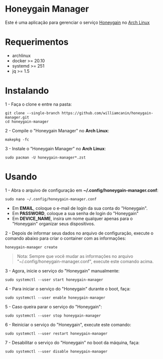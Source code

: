 # Honeygain Manager

Este é uma aplicação para gerenciar o serviço [Honeygain](https://honeygain.com) no [Arch Linux](https://archlinux.org)

# Requerimentos

* archlinux
* docker >= 20.10
* systemd >= 251
* jq >= 1.5

# Instalando

1 - Faça o clone e entre na pasta:

```
git clone --single-branch https://github.com/williamcanin/honeygain-manager.git
cd honeygain-manager
```

2 - Compile o "Honeygain Manager" no **Arch Linux**:

```
makepkg -fc
```

3 - Instale o "Honeygain Manager" no **Arch Linux**:

```
sudo pacman -U honeygain-manager*.zst
```
# Usando

1 - Abra o arquivo de configuração em **~/.config/honeygain-manager.conf**:

```
sudo nano ~/.config/honeygain-manager.conf
```

* Em **EMAIL**, coloque o e-mail de login da sua conta do "Honeygain".
* Em **PASSWORD**, coloque a sua senha de login do "Honeygain"
* Em **DEVICE_NAME**, insira um nome qualquer apenas para o "Honeygain" organizar seus dispositivos.

2 - Depois de informar seus dados no arquivo de configuração, execute o comando abaixo para criar o container com as informações:

```
honeygain-manager create
```

> Nota: Sempre que você mudar as informações no arquivo "~/.config/honeygain-manager.conf", execute este comando acima.

3 - Agora, inicie o serviço do "Honeygain" manualmente:

```
sudo systemctl --user start honeygain-manager
```

4 - Para iniciar o serviço do "Honeygain" durante o boot, faça:

```
sudo systemctl --user enable honeygain-manager
```

5 - Caso queira parar o serviço do "Honeygain":

```
sudo systemctl --user stop honeygain-manager
```

6 - Reiniciar o serviço do "Honeygain", execute este comando:

```
sudo systemctl --user restart honeygain-manager
```

7 - Desabilitar o serviço do "Honeygain" no boot da máquina, faça:

```
sudo systemctl --user disable honeygain-manager
```
